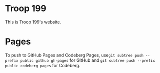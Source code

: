 # Troop 199
This is Troop 199's website.

# Pages
To push to GitHub Pages and Codeberg Pages, use`git subtree push --prefix public github gh-pages` for GitHub and `git subtree push --prefix public codeberg pages` for Codeberg.
